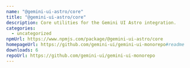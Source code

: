 ```yaml
---
name: "@gemini-ui-astro/core"
title: "@gemini-ui-astro/core"
description: Core utilities for the Gemini UI Astro integration.
categories:
  - uncategorized
npmUrl: https://www.npmjs.com/package/@gemini-ui-astro/core
homepageUrl: https://github.com/gemini-ui/gemini-ui-monorepo#readme
downloads: 6
repoUrl: https://github.com/gemini-ui/gemini-ui-monorepo
---
```


